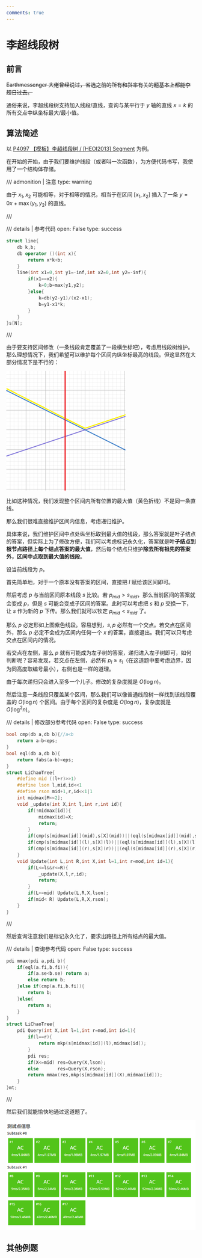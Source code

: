 ```yaml
---
comments: true
---
```


# 李超线段树

## 前言

~~Earthmessenger 大佬曾经说过，省选之前的所有和斜率有关的题基本上都能李超日过去。~~

通俗来说，李超线段树支持加入线段/直线，查询与某平行于 $y$ 轴的直线 $x=k$ 的所有交点中纵坐标最大/最小值。

## 算法简述

以 [P4097 【模板】李超线段树 / [HEOI2013] Segment](https://www.luogu.com.cn/problem/P4097) 为例。

在开始的开始，由于我们要维护线段（或者叫一次函数），为方便代码书写，我使用了一个结构体存储。

/// admonition | 注意
    type: warning

由于 $x_1,x_2$ 可能相等，对于相等的情况，相当于在区间 $[x_1,x_2]$ 插入了一条 $y=0x+\max(y_1,y_2)$ 的直线。

///

/// details | 参考代码
    open: False
    type: success

```cpp
struct line{
	db k,b;
	db operator ()(int x){
		return x*k+b;
	}
	line(int x1=0,int y1=-inf,int x2=0,int y2=-inf){
		if(x1==x2){
			k=0;b=max(y1,y2);
		}else{
			k=db(y2-y1)/(x2-x1);
			b=y1-x1*k;
		}
	}
}s[N];
```

///

由于要支持区间修改（一条线段肯定覆盖了一段横坐标吧），考虑用线段树维护。那么理想情况下，我们希望可以维护每个区间内纵坐标最高的线段。但这显然在大部分情况下是不行的：

![图示 1](../../img/LiChaoTree_1.png)

比如这种情况，我们发现整个区间内所有位置的最大值（黄色折线）不是同一条直线。

那么我们很难直接维护区间内信息，考虑递归维护。

具体来说，我们维护区间中点处纵坐标取到最大值的线段，那么答案就是叶子结点的答案，但实际上为了修改方便，我们可以考虑标记永久化，答案就是**叶子结点到根节点路径上每个结点答案的最大值**，然后每个结点只维护**除去所有祖先的答案外，区间中点取到最大值的线段**。

设当前线段为 $p$。

首先简单地，对于一个原本没有答案的区间，直接把 $l$ 赋给该区间即可。

然后考虑 $p$ 与当前区间原本线段 $s$ 比较。若 $p_{mid}>s_{mid}$，那么当前区间的答案就会变成 $p$，但是 $s$ 可能会变成子区间的答案。此时可以考虑把 $s$ 和 $p$ 交换一下，让 $s$ 作为新的 $p$ 下传。那么我们就可以钦定 $p_{mid}<s_{mid}$ 了。

那么 $p$ 必定形如上图紫色线段。容易想到，$s,p$ 必然有一个交点。若交点在区间外，那么 $p$ 必定不会成为区间内任何一个 $x$ 的答案，直接退出。我们可以只考虑交点在区间内的情况。

若交点在左侧，那么 $p$ 就有可能成为左子树的答案，递归进入左子树即可，如何判断呢？容易发现，若交点在左侧，必然有 $p_{l}\ge s_{l}$（在这道题中要考虑边界，因为同高度取编号最小），右侧也是一样的道理。

由于每次递归只会进入至多一个儿子。修改的复杂度就是 $O(\log n)$。

然后注意一条线段只覆盖某个区间，那么我们可以像普通线段树一样找到该线段覆盖的 $O(\log n)$ 个区间。由于每个区间的复杂度是 $O(\log n)$，复杂度就是 $O(\log^2 n)$。

/// details | 修改部分参考代码
    open: False
    type: success

```cpp
bool cmp(db a,db b){//a<b
	return a-b<eps;
}
bool eql(db a,db b){
	return fabs(a-b)<eps;
}
struct LiChaoTree{
	#define mid ((l+r)>>1)
	#define lson l,mid,id<<1
	#define rson mid+1,r,id<<1|1
	int midmax[M<<2];
	void _update(int X,int l,int r,int id){
		if(!midmax[id]){
			midmax[id]=X;
			return;
		}
		if(cmp(s[midmax[id]](mid),s[X](mid))||(eql(s[midmax[id]](mid),s[X](mid))&&X<midmax[id])) swap(midmax[id],X);
		if(cmp(s[midmax[id]](l),s[X](l))||(eql(s[midmax[id]](l),s[X](l))&&X<midmax[id])) _update(X,lson);
		if(cmp(s[midmax[id]](r),s[X](r))||(eql(s[midmax[id]](r),s[X](r))&&X<midmax[id])) _update(X,rson);
	}
	void Update(int L,int R,int X,int l=1,int r=mod,int id=1){
		if(L<=l&&r<=R){
			_update(X,l,r,id);
			return;
		}
		if(L<=mid) Update(L,R,X,lson);
		if(mid< R) Update(L,R,X,rson);
	}
}
```

///

然后查询注意我们是标记永久化了，要求出路径上所有结点的最大值。

/// details | 查询参考代码
    open: False
    type: success

```cpp
pdi mmax(pdi a,pdi b){
	if(eql(a.fi,b.fi)){
		if(a.se<b.se) return a;
		else return b;
	}else if(cmp(a.fi,b.fi)){
		return b;
	}else{
		return a;
	}
}
struct LiChaoTree{
	pdi Query(int X,int l=1,int r=mod,int id=1){
		if(l==r){
			return mkp(s[midmax[id]](l),midmax[id]);
		}
		pdi res;
		if(X<=mid) res=Query(X,lson);
		else       res=Query(X,rson);
		return mmax(res,mkp(s[midmax[id]](X),midmax[id]));
	}
}mt;
```

///

然后我们就能愉快地通过这道题了。

![图示 2](../../img/LiChaoTree_2.png)

## 其他例题

